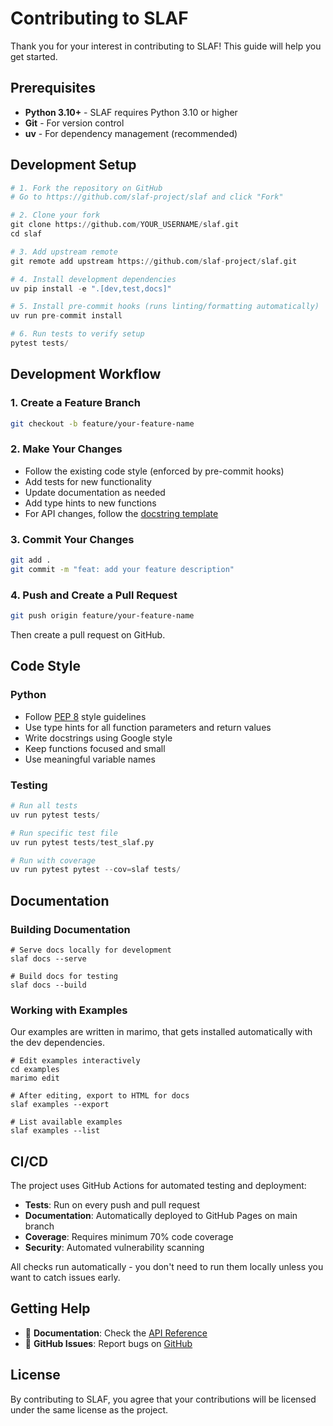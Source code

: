 # Contributing to SLAF

Thank you for your interest in contributing to SLAF! This guide will help you get started.

## Prerequisites

- **Python 3.10+** - SLAF requires Python 3.10 or higher
- **Git** - For version control
- **uv** - For dependency management (recommended)

## Development Setup

```python
# 1. Fork the repository on GitHub
# Go to https://github.com/slaf-project/slaf and click "Fork"

# 2. Clone your fork
git clone https://github.com/YOUR_USERNAME/slaf.git
cd slaf

# 3. Add upstream remote
git remote add upstream https://github.com/slaf-project/slaf.git

# 4. Install development dependencies
uv pip install -e ".[dev,test,docs]"

# 5. Install pre-commit hooks (runs linting/formatting automatically)
uv run pre-commit install

# 6. Run tests to verify setup
pytest tests/
```

## Development Workflow

### 1. Create a Feature Branch

```bash
git checkout -b feature/your-feature-name
```

### 2. Make Your Changes

- Follow the existing code style (enforced by pre-commit hooks)
- Add tests for new functionality
- Update documentation as needed
- Add type hints to new functions
- For API changes, follow the [docstring template](docstring_template.md)

### 3. Commit Your Changes

```bash
git add .
git commit -m "feat: add your feature description"
```

### 4. Push and Create a Pull Request

```bash
git push origin feature/your-feature-name
```

Then create a pull request on GitHub.

## Code Style

### Python

- Follow [PEP 8](https://pep8.org/) style guidelines
- Use type hints for all function parameters and return values
- Write docstrings using Google style
- Keep functions focused and small
- Use meaningful variable names

### Testing

```python
# Run all tests
uv run pytest tests/

# Run specific test file
uv run pytest tests/test_slaf.py

# Run with coverage
uv run pytest pytest --cov=slaf tests/
```

## Documentation

### Building Documentation

```shell
# Serve docs locally for development
slaf docs --serve

# Build docs for testing
slaf docs --build
```

### Working with Examples

Our examples are written in marimo, that gets installed automatically with the dev dependencies.

```shell
# Edit examples interactively
cd examples
marimo edit

# After editing, export to HTML for docs
slaf examples --export

# List available examples
slaf examples --list
```

## CI/CD

The project uses GitHub Actions for automated testing and deployment:

- **Tests**: Run on every push and pull request
- **Documentation**: Automatically deployed to GitHub Pages on main branch
- **Coverage**: Requires minimum 70% code coverage
- **Security**: Automated vulnerability scanning

All checks run automatically - you don't need to run them locally unless you want to catch issues early.

## Getting Help

- 📖 **Documentation**: Check the [API Reference](../api/core.md)
- 💬 **GitHub Issues**: Report bugs on [GitHub](https://github.com/slaf-project/slaf)

## License

By contributing to SLAF, you agree that your contributions will be licensed under the same license as the project.
